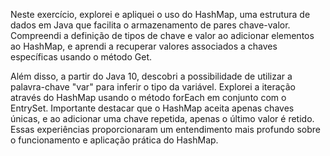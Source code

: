 
Neste exercício, explorei e apliquei o uso do HashMap, uma estrutura de dados em Java que facilita o armazenamento de pares chave-valor. Compreendi a definição de tipos de chave e valor ao adicionar elementos ao HashMap, e aprendi a recuperar valores associados a chaves específicas usando o método Get.

Além disso, a partir do Java 10, descobri a possibilidade de utilizar a palavra-chave "var" para inferir o tipo da variável. Explorei a iteração através do HashMap usando o método forEach em conjunto com o EntrySet. Importante destacar que o HashMap aceita apenas chaves únicas, e ao adicionar uma chave repetida, apenas o último valor é retido. Essas experiências proporcionaram um entendimento mais profundo sobre o funcionamento e aplicação prática do HashMap.
